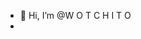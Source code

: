 - 👋 Hi, I’m @W O T C H I T O
- 

<!---
Aleixon127271/Aleixon127271 is a ✨ special ✨ repository because its `README.md` (this file) appears on your GitHub profile.
You can click the Preview link to take a look at your changes.
--->

